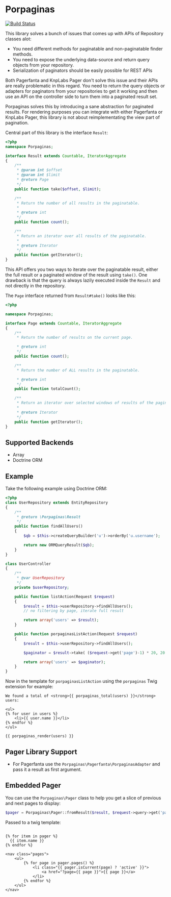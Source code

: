 # Porpaginas

[![Build Status](https://travis-ci.org/beberlei/porpaginas.svg)](https://travis-ci.org/beberlei/porpaginas)

This library solves a bunch of issues that comes up with APIs of Repository
classes alot:

- You need different methods for paginatable and non-paginatable finder
  methods.
- You need to expose the underlying data-source and return query objects from
  your repository.
- Serialization of paginators should be easily possible for REST APIs

Both Pagerfanta and KnpLabs Pager don't solve this issue and their APIs are
really problematic in this regard. You need to return the query objects or
adapters for paginators from your repositories to get it working and then use
an API on the controller side to turn them into a paginated result set.

Porpaginas solves this by introducing a sane abstraction for paginated results.
For rendering purposes you can integrate with either Pagerfanta or KnpLabs
Pager, this library is not about reimplementating the view part of pagination.

Central part of this library is the interface `Result`:

```php
<?php
namespace Porpaginas;

interface Result extends Countable, IteratorAggregate
{
    /**
     * @param int $offset
     * @param int $limit
     * @return Page
     */
    public function take($offset, $limit);

    /**
     * Return the number of all results in the paginatable.
     *
     * @return int
     */
    public function count();

    /**
     * Return an iterator over all results of the paginatable.
     *
     * @return Iterator
     */
    public function getIterator();
}
```

This API offers you two ways to iterate over the paginatable result,
either the full result or a paginated window of the result using ``take()``.
One drawback is that the query is always lazily executed inside
the ``Result`` and not directly in the repository.

The ``Page`` interface returned from ``Result#take()``
looks like this:

```php
<?php

namespace Porpaginas;

interface Page extends Countable, IteratorAggregate
{
    /**
     * Return the number of results on the current page.

     * @return int
     */
    public function count();

    /**
     * Return the number of ALL results in the paginatable.

     * @return int
     */
    public function totalCount();

    /**
     * Return an iterator over selected windows of results of the paginatable.
     *
     * @return Iterator
     */
    public function getIterator();
}
```

## Supported Backends

- Array
- Doctrine ORM

## Example

Take the following example using Doctrine ORM:

```php
<?php
class UserRepository extends EntityRepository
{
    /**
     * @return \Porpaginas\Result
     */
    public function findAllUsers()
    {
        $qb = $this->createQueryBuilder('u')->orderBy('u.username');

        return new ORMQueryResult($qb);
    }
}

class UserController
{
    /**
     * @var UserRepository
     */
    private $userRepository;

    public function listAction(Request $request)
    {
        $result = $this->userRepository->findAllUsers();
        // no filtering by page, iterate full result

        return array('users' => $result);
    }

    public function porpaginasListAction(Request $request)
    {
        $result = $this->userRepository->findAllUsers();

        $paginator = $result->take( ($request->get('page')-1) * 20, 20 );

        return array('users' => $paginator);
    }
}
```

Now in the template for `porpaginasListAction` using the `porpaginas` Twig
extension for example:

```jinja
We found a total of <strong>{{ porpaginas_total(users) }}</strong> users:

<ul>
{% for user in users %}
    <li>{{ user.name }}</li>
{% endfor %}
</ul>

{{ porpaginas_render(users) }}
```

## Pager Library Support

* For Pagerfanta use the ``Porpaginas\Pagerfanta\PorpaginasAdapter`` and pass it a result as first argument.

## Embedded Pager

You can use the `Porpaginas\Pager` class to help you get a slice of previous and next pages to display:

``` php
$pager = Porpaginas\Pager::fromResult($result, $request->query->get('page', 1), 20);
```

Passed to a twig template:

``` jinja

{% for item in pager %}
  {{ item.name }}
{% endfor %}

<nav class="pages">
    <ul>
        {% for page in pager.pages() %}
            <li class="{{ pager.isCurrent(page) ? 'active' }}">
                <a href="?page={{ page }}">{{ page }}</a>
            </li>
        {% endfor %}
    </ul>
</nav>
```
